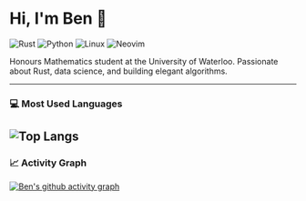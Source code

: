 # Hi, I'm Ben 👋
![Rust](https://img.shields.io/badge/-Rust-000?&logo=Rust&logoColor=white)
![Python](https://img.shields.io/badge/-Python-000?&logo=Python)
![Linux](https://img.shields.io/badge/-Linux-000?&logo=linux)
![Neovim](https://img.shields.io/badge/-Neovim-000?&logo=neovim)

Honours Mathematics student at the University of Waterloo. Passionate about Rust, data science, and building elegant algorithms.

---

### 💻 Most Used Languages
![Top Langs](https://github-readme-stats.vercel.app/api/top-langs/?username=brweinstein&layout=compact&theme=tokyonight)
---
### 📈 Activity Graph
[![Ben's github activity graph](https://github-readme-activity-graph.vercel.app/graph?username=brweinstein&theme=react-dark)](https://github.com/Ashutosh00710/github-readme-activity-graph)
